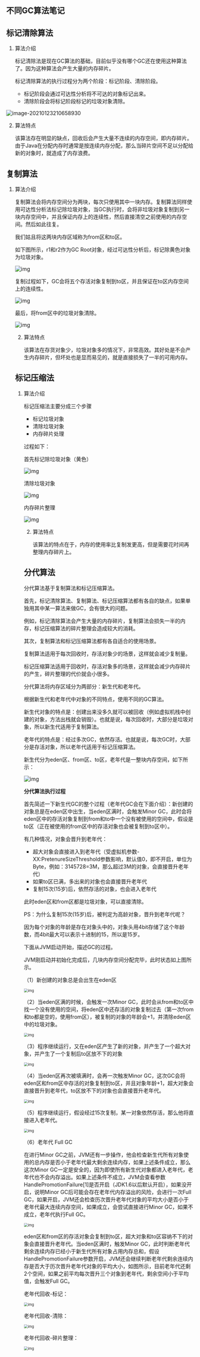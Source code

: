 ## 不同GC算法笔记

## 标记清除算法

1. 算法介绍

   标记清除法是现在GC算法的基础，目前似乎没有哪个GC还在使用这种算法了。因为这种算法会产生大量的内存碎片。

   标记清除算法的执行过程分为两个阶段：标记阶段、清除阶段。

   - 标记阶段会通过可达性分析将不可达的对象标记出来。
   - 清除阶段会将标记阶段标记的垃圾对象清除。



![image-20210123210658930](https://tva1.sinaimg.cn/large/008eGmZEgy1gmxxmig6z7j30fp0ac74m.jpg)



2. 算法特点

   该算法存在明显的缺点，回收后会产生大量不连续的内存空间，即内存碎片。由于Java在分配内存时通常是按连续内存分配，那么当碎片空间不足以分配给新的对象时，就造成了内存浪费。

## 复制算法

1. 算法介绍

   复制算法会将内存空间分为两块，每次只使用其中一块内存。复制算法同样使用可达性分析法标记除垃圾对象，当GC执行时，会将非垃圾对象复制到另一块内存空间中，并且保证内存上的连续性，然后直接清空之前使用的内存空间。然后如此往复。

   我们姑且将这两块内存区域称为from区和to区。

   如下图所示，r1和r2作为GC Root对象，经过可达性分析后，标记除黄色对象为垃圾对象。

   

   ![img](https://user-gold-cdn.xitu.io/2019/1/18/1686137101be3578?imageslim)

   

   复制过程如下，GC会将五个存活对象复制到to区，并且保证在to区内存空间上的连续性。

   ![img](https://user-gold-cdn.xitu.io/2019/1/18/168613745047ce7d?imageslim)

   最后，将from区中的垃圾对象清除。

   ![img](https://user-gold-cdn.xitu.io/2019/1/18/16861376a249d525?imageslim)

   2. 算法特点

      该算法在存货对象少，垃圾对象多的情况下，非常高效。其好处是不会产生内存碎片，但坏处也是显而易见的，就是直接损失了一半的可用内存。

   ## 标记压缩法

   1. 算法介绍

      标记压缩法主要分成三个步骤

      + 标记垃圾对象
      + 清除垃圾对象
      + 内存碎片处理

      过程如下：

      首先标记除垃圾对象（黄色）

      ![img](https://user-gold-cdn.xitu.io/2019/1/18/1686137e796cb5c9?imageslim)

      清除垃圾对象

      ![img](https://user-gold-cdn.xitu.io/2019/1/18/1686139f6a37c8fc?imageslim)

      内存碎片整理

      ![img](https://user-gold-cdn.xitu.io/2019/1/18/168613a4abc51785?imageslim)

      2. 算法特点

         该算法的特点在于，内存的使用率比复制发更高，但是需要花时间再整理内存碎片上。

      ## 分代算法

      分代算法基于复制算法和标记压缩算法。

      首先，标记清除算法、复制算法、标记压缩算法都有各自的缺点，如果单独用其中某一算法来做GC，会有很大的问题。

      例如，标记清除算法会产生大量的内存碎片，复制算法会损失一半的内存，标记压缩算法的碎片整理会造成较大的消耗。

      其次，复制算法和标记压缩算法都有各自适合的使用场景。

      复制算法适用于每次回收时，存活对象少的场景，这样就会减少复制量。

      标记压缩算法适用于回收时，存活对象多的场景，这样就会减少内存碎片的产生，碎片整理的代价就会小很多。

      分代算法将内存区域分为两部分：新生代和老年代。

      根据新生代和老年代中对象的不同特点，使用不同的GC算法。

      新生代对象的特点是：创建出来没多久就可以被回收（例如虚拟机栈中创建的对象，方法出栈就会销毁）。也就是说，每次回收时，大部分是垃圾对象，所以新生代适用于复制算法。

      老年代的特点是：经过多次GC，依然存活。也就是说，每次GC时，大部分是存活对象，所以老年代适用于标记压缩算法。

      新生代分为eden区、from区、to区，老年代是一整块内存空间，如下所示：

      ![img](https://tva1.sinaimg.cn/large/008eGmZEgy1gmxxvizhu7j30nc0kgdg4.jpg)

      

      **分代算法执行过程**

      

      首先简述一下新生代GC的整个过程（老年代GC会在下面介绍）：新创建的对象总是在eden区中出生，当eden区满时，会触发Minor GC，此时会将eden区中的存活对象复制到from和to中一个没有被使用的空间中，假设是to区（正在被使用的from区中的存活对象也会被复制到to区中）。

      有几种情况，对象会晋升到老年代：

      - 超大对象会直接进入到老年代（受虚拟机参数-XX:PretenureSizeThreshold参数影响，默认值0，即不开启，单位为Byte，例如：3145728=3M，那么超过3M的对象，会直接晋升老年代）
      - 如果to区已满，多出来的对象也会直接晋升老年代
      - 复制15次(15岁)后，依然存活的对象，也会进入老年代

      此时eden区和from区都是垃圾对象，可以直接清除。

      PS：为什么复制15次(15岁)后，被判定为高龄对象，晋升到老年代呢？

      因为每个对象的年龄是存在对象头中的，对象头用4bit存储了这个年龄数，而4bit最大可以表示十进制的15，所以是15岁。

      下面从JVM启动开始，描述GC的过程。

      JVM刚启动并初始化完成后，几块内存空间分配完毕，此时状态如上图所示。

      （1）新创建的对象总是会出生在eden区

      <img src="https://tva1.sinaimg.cn/large/008eGmZEgy1gmxxvv3wtyj30ni0km3yw.jpg" alt="img" style="zoom:67%;" />

      （2）当eden区满的时候，会触发一次Minor GC，此时会从from和to区中找一个没有使用的空间，将eden区中还存活的对象复制过去（第一次from和to都是空的，使用from区），被复制的对象的年龄会+1，并清除eden区中的垃圾对象。

      <img src="https://tva1.sinaimg.cn/large/008eGmZEgy1gmxxw89rwnj30nj0kg3zp.jpg" alt="img" style="zoom:67%;" />

      （3）程序继续运行，又在eden区产生了新的对象，并产生了一个超大对象，并产生了一个复制后to区放不下的对象

      <img src="https://tva1.sinaimg.cn/large/008eGmZEgy1gmxxwkukotj30ne0kadg9.jpg" alt="img" style="zoom:67%;" />

      （4）当eden区再次被填满时，会再一次触发Minor GC，这次GC会将eden区和from区中存活的对象复制到to区，并且对象年龄+1，超大对象会直接晋升到老年代，to区放不下的对象也会直接晋升老年代。

      <img src="https://tva1.sinaimg.cn/large/008eGmZEgy1gmxxwvkglbj30ne0kg764.jpg" alt="img" style="zoom:67%;" />

      （5）程序继续运行，假设经过15次复制，某一对象依然存活，那么他将直接进入老年代。

      <img src="https://tva1.sinaimg.cn/large/008eGmZEgy1gmxxxbhqkmj30ne0k9myx.jpg" alt="img" style="zoom:67%;" />

      （6）老年代 Full GC

      

      在进行Minor GC之前，JVM还有一步操作，他会检查新生代所有对象使用的总内存是否小于老年代最大剩余连续内存，如果上述条件成立，那么这次Minor GC一定是安全的，因为即使所有新生代对象都进入老年代，老年代也不会内存溢出。如果上述条件不成立，JVM会查看参数HandlePromotionFailure[1]是否开启（JDK1.6以后默认开启），如果没开启，说明Minor GC后可能会存在老年代内存溢出的风险，会进行一次Full GC，如果开启，JVM还会检查历次晋升老年代对象的平均大小是否小于老年代最大连续内存空间，如果成立，会尝试直接进行Minor GC，如果不成立，老年代执行Full GC。

      <img src="https://tva1.sinaimg.cn/large/008eGmZEgy1gmxy1ba1hej30nl0gidi0.jpg" alt="img" style="zoom:67%;" />

      eden区和from区的存活对象会复制到to区，超大对象和to区容纳不下的对象会直接晋升老年代。当eden区满时，触发Minor GC，此时判断老年代剩余连续内存已经小于新生代所有对象占用内存总和，假设HandlePromotionFailure参数开启，JVM还会继续判断老年代剩余连续内存是否大于历次晋升老年代对象的平均大小，如图所示，目前老年代还剩2个空间，如果之前平均每次晋升三个对象到老年代，剩余空间小于平均值，会触发Full GC。
   
      
      
      老年代回收-标记：
      
      <img src="https://tva1.sinaimg.cn/large/008eGmZEgy1gmxxzdyraqj30ne06y3yh.jpg" alt="img" style="zoom:67%;" />
      
      老年代回收-清除：
      
      <img src="https://tva1.sinaimg.cn/large/008eGmZEgy1gmxxzq66ybj30ne06pmx4.jpg" alt="img" style="zoom:67%;" />
      
      老年代回收-碎片整理：
      
      <img src="https://tva1.sinaimg.cn/large/008eGmZEgy1gmxxzxktj1j30nj06wq2w.jpg" alt="img" style="zoom:67%;" />
      
      
   
   